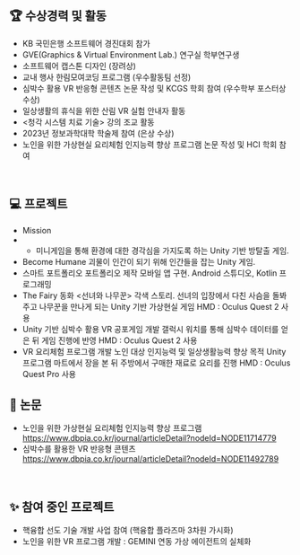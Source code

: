 ## :trophy: 수상경력 및 활동
- KB 국민은행 소프트웨어 경진대회 참가
- GVE(Graphics & Virtual Environment Lab.) 연구실 학부연구생
- 소프트웨어 캡스톤 디자인 (장려상)
- 교내 행사 한림모여코딩 프로그램 (우수활동팀 선정)
- 심박수 활용 VR 반응형 콘텐츠 논문 작성 및 KCGS 학회 참여 (우수학부 포스터상 수상)
- 일상생활의 휴식을 위한 산림 VR 실험 안내자 활동
- <청각 시스템 치료 기술> 강의 조교 활동
- 2023년 정보과학대학 학술제 참여 (은상 수상)
- 노인을 위한 가상현실 요리체험 인지능력 향상 프로그램 논문 작성 및 HCI 학회 참여
  
&nbsp;

## :computer: 프로젝트
- Mission
- - 미니게임을 통해 환경에 대한 경각심을 가지도록 하는 Unity 기반 방탈출 게임.
- Become Humane
괴물이 인간이 되기 위해 인간들을 잡는 Unity 게임.
- 스마트 포트폴리오
  포트폴리오 제작 모바일 앱 구현.
  Android 스튜디오, Kotlin 프로그래밍
- The Fairy
  동화 <선녀와 나무꾼> 각색 스토리. 선녀의 입장에서 다친 사슴을 돌봐주고 나무꾼을 만나게 되는 Unity 기반 가상현실 게임
  HMD : Oculus Quest 2 사용
- Unity 기반 심박수 활용 VR 공포게임 개발
  갤럭시 워치를 통해 심박수 데이터를 얻은 뒤 게임 진행에 반영
  HMD : Oculus Quest 2 사용
- VR 요리체험 프로그램 개발
  노인 대상 인지능력 및 일상생활능력 향상 목적 Unity 프로그램
  마트에서 장을 본 뒤 주방에서 구매한 재료로 요리를 진행
  HMD : Oculus Quest Pro 사용
&nbsp;

## :page_facing_up: 논문
- 노인을 위한 가상현실 요리체험 인지능력 향상 프로그램
https://www.dbpia.co.kr/journal/articleDetail?nodeId=NODE11714779
- 심박수를 활용한 VR 반응형 콘텐츠
https://www.dbpia.co.kr/journal/articleDetail?nodeId=NODE11492789

 &nbsp;

## :sparkles: 참여 중인 프로젝트
- 핵융합 선도 기술 개발 사업 참여 (핵융합 플라즈마 3차원 가시화)
- 노인을 위한 VR 프로그램 개발 : GEMINI 연동 가상 에이전트의 실체화
